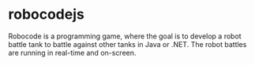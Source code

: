 # robocodejs
Robocode is a programming game, where the goal is to develop a robot battle tank to battle against other tanks in Java or .NET. The robot battles are running in real-time and on-screen.
